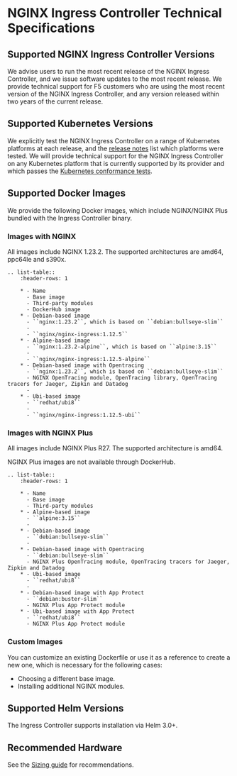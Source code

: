 # NGINX Ingress Controller Technical Specifications

## Supported NGINX Ingress Controller Versions

We advise users to run the most recent release of the NGINX Ingress Controller, and we issue software updates to the most recent release. We provide technical support for F5 customers who are using the most recent version of the NGINX Ingress Controller, and any version released within two years of the current release.

## Supported Kubernetes Versions

We explicitly test the NGINX Ingress Controller on a range of Kubernetes platforms at each release, and the [release notes](/nginx-ingress-controller/releases) list which platforms were tested. We will provide technical support for the NGINX Ingress Controller on any Kubernetes platform that is currently supported by its provider and which passes the [Kubernetes conformance tests](https://www.cncf.io/certification/software-conformance/).

## Supported Docker Images

We provide the following Docker images, which include NGINX/NGINX Plus bundled with the Ingress Controller binary.

### Images with NGINX

All images include NGINX 1.23.2.
The supported architectures are amd64, ppc64le and s390x.

```eval_rst
.. list-table::
    :header-rows: 1

    * - Name
      - Base image
      - Third-party modules
      - DockerHub image
    * - Debian-based image
      - ``nginx:1.23.2``, which is based on ``debian:bullseye-slim``
      -
      - ``nginx/nginx-ingress:1.12.5``
    * - Alpine-based image
      - ``nginx:1.23.2-alpine``, which is based on ``alpine:3.15``
      -
      - ``nginx/nginx-ingress:1.12.5-alpine``
    * - Debian-based image with Opentracing
      - ``nginx:1.23.2``, which is based on ``debian:bullseye-slim``
      - NGINX OpenTracing module, OpenTracing library, OpenTracing tracers for Jaeger, Zipkin and Datadog
      -
    * - Ubi-based image
      - ``redhat/ubi8``
      -
      - ``nginx/nginx-ingress:1.12.5-ubi``
```

### Images with NGINX Plus

All images include NGINX Plus R27.
The supported architecture is amd64.

NGINX Plus images are not available through DockerHub.

```eval_rst
.. list-table::
    :header-rows: 1

    * - Name
      - Base image
      - Third-party modules
    * - Alpine-based image
      - ``alpine:3.15``
      -
    * - Debian-based image
      - ``debian:bullseye-slim``
      -
    * - Debian-based image with Opentracing
      - ``debian:bullseye-slim``
      - NGINX Plus OpenTracing module, OpenTracing tracers for Jaeger, Zipkin and Datadog
    * - Ubi-based image
      - ``redhat/ubi8``
      -
    * - Debian-based image with App Protect
      - ``debian:buster-slim``
      - NGINX Plus App Protect module
    * - Ubi-based image with App Protect
      - ``redhat/ubi8``
      - NGINX Plus App Protect module
```

### Custom Images

You can customize an existing Dockerfile or use it as a reference to create a new one, which is necessary for the following cases:

* Choosing a different base image.
* Installing additional NGINX modules.

## Supported Helm Versions

The Ingress Controller supports installation via Helm 3.0+.

## Recommended Hardware

See the [Sizing guide](https://www.nginx.com/resources/datasheets/nginx-ingress-controller-kubernetes-sizing-guide/) for recommendations.
